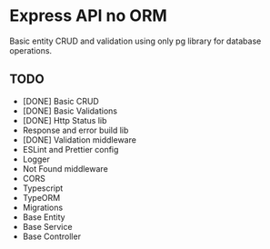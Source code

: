 # Express API no ORM

Basic entity CRUD and validation using only pg library for database operations.

## TODO
- [DONE] Basic CRUD
- [DONE] Basic Validations
- [DONE] Http Status lib
- Response and error build lib
- [DONE] Validation middleware
- ESLint and Prettier config
- Logger
- Not Found middleware
- CORS
- Typescript
- TypeORM
- Migrations
- Base Entity
- Base Service
- Base Controller
